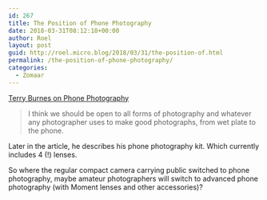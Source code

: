 ```yaml
---
id: 267
title: The Position of Phone Photography
date: 2018-03-31T08:12:18+00:00
author: Roel
layout: post
guid: http://roel.micro.blog/2018/03/31/the-position-of.html
permalink: /the-position-of-phone-photography/
categories:
  - Zomaar
---
```

[Terry Burnes on Phone Photography](http://theonlinephotographer.typepad.com/the_online_photographer/2018/03/terry-burnes-on-phone-photography.html)

> I think we should be open to all forms of photography and whatever any photographer uses to make good photographs, from wet plate to the phone. 

Later in the article, he describes his phone photography kit. Which currently includes 4 (!) lenses. 

So where the regular compact camera carrying public switched to phone photography, maybe amateur photographers will switch to advanced phone photography (with Moment lenses and other accessories)? 